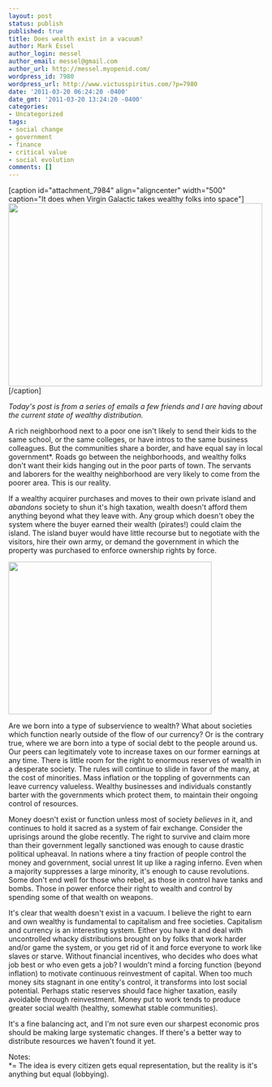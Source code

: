 ```yaml
---
layout: post
status: publish
published: true
title: Does wealth exist in a vacuum?
author: Mark Essel
author_login: messel
author_email: messel@gmail.com
author_url: http://messel.myopenid.com/
wordpress_id: 7980
wordpress_url: http://www.victusspiritus.com/?p=7980
date: '2011-03-20 06:24:20 -0400'
date_gmt: '2011-03-20 13:24:20 -0400'
categories:
- Uncategorized
tags:
- social change
- government
- finance
- critical value
- social evolution
comments: []
---
```

<p>[caption id="attachment_7984" align="aligncenter" width="500" caption="It does when Virgin Galactic takes wealthy folks into space"]<a href="http://www.universetoday.com/12543/virgin-galactic-unveils-spaceshiptwo/"><img class="size-full wp-image-7984" title="virgin_galactic_flightprocess" src="http://www.victusspiritus.com/wp-content/uploads/2011/03/virgin_galactic_flightprocess.jpg" alt="" width="500" height="360" /></a>[/caption]</p>
<p><i>Today's post is from a series of emails a few friends and I are having about the current state of wealthy distribution.</i></p>
<p>A rich neighborhood next to a poor one isn't likely to send their kids to the same school, or the same colleges, or have intros to the same business colleagues. But the communities share a border, and have equal say in local government*. Roads go between the neighborhoods, and wealthy folks don't want their kids hanging out in the poor parts of town. The servants and laborers for the wealthy neighborhood are very likely to come from the poorer area. This is our reality.</p>
<p>If a wealthy acquirer purchases and moves to their own private island and <em>abandons</em> society to shun it's high taxation, wealth doesn't afford them anything beyond what they leave with. Any group which doesn't obey the system where the buyer earned their wealth (pirates!) could claim the island. The island buyer would have little recourse but to negotiate with the visitors, hire their own army, or demand the government in which the property was purchased to enforce ownership rights by force.</p>
<p><a href="http://www.victusspiritus.com/wp-content/uploads/2011/03/IslandGetawayBoraBoraFrenchPolinesia.jpg"><img class="aligncenter size-full wp-image-7989" title="IslandGetawayBoraBoraFrenchPolinesia" src="http://www.victusspiritus.com/wp-content/uploads/2011/03/IslandGetawayBoraBoraFrenchPolinesia.jpg" alt="" width="400" height="300" /></a></p>
<p>Are we born into a type of subservience to wealth? What about societies which function nearly outside of the flow of our currency? Or is the contrary true, where we are born into a type of social debt to the people around us. Our peers can legitimately vote to increase taxes on our former earnings at any time. There is little room for the right to enormous reserves of wealth in a desperate society. The rules will continue to slide in favor of the many, at the cost of minorities. Mass inflation or the toppling of governments can leave currency valueless. Wealthy businesses and individuals constantly barter with the governments which protect them, to maintain their ongoing control of resources.</p>
<p>Money doesn't exist or function unless most of society <em>believes</em> in it, and continues to hold it sacred as a system of fair exchange. Consider the uprisings around the globe recently. The right to survive and claim more than their government legally sanctioned was enough to cause drastic political upheaval. In nations where a tiny fraction of people control the money and government, social unrest lit up like a raging inferno. Even when a majority suppresses a large minority, it's enough to cause revolutions. Some don't end well for those who rebel, as those in control have tanks and bombs. Those in power enforce their right to wealth and control by spending some of that wealth on weapons.</p>
<p>It's clear that wealth doesn't exist in a vacuum. I believe the right to earn and own wealthy is fundamental to capitalism and free societies. Capitalism and currency is an interesting system. Either you have it and deal with uncontrolled whacky distributions brought on by folks that work harder and/or game the system, or you get rid of it and force everyone to work like slaves or starve. Without financial incentives, who decides who does what job best or who even gets a job? I wouldn't mind a forcing function (beyond inflation) to motivate continuous reinvestment of capital. When too much money sits stagnant in one entity's control, it transforms into lost social potential. Perhaps static reserves should face higher taxation, easily avoidable through reinvestment. Money put to work tends to produce greater social wealth (healthy, somewhat stable communities).</p>
<p>It's a fine balancing act, and I'm not sure even our sharpest economic pros should be making large systematic changes. If there's a better way to distribute resources we haven't found it yet.</p>
<p>Notes:<br />
*= The idea is every citizen gets equal representation, but the reality is it's anything but equal (lobbying).</p>

